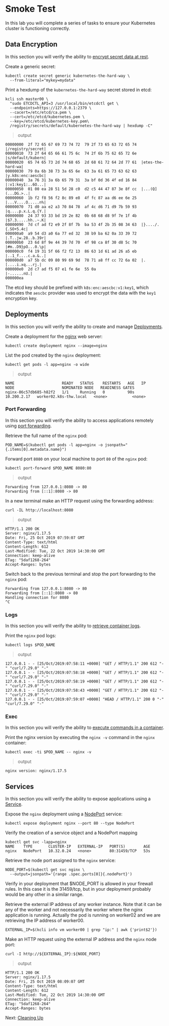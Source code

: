 # Smoke Test

In this lab you will complete a series of tasks to ensure your Kubernetes cluster is functioning correctly.

## Data Encryption

In this section you will verify the ability to [encrypt secret data at rest](https://kubernetes.io/docs/tasks/administer-cluster/encrypt-data/#verifying-that-data-is-encrypted).

Create a generic secret:

```
kubectl create secret generic kubernetes-the-hard-way \
  --from-literal="mykey=mydata"
```

Print a hexdump of the `kubernetes-the-hard-way` secret stored in etcd:

```
kcli ssh master00 \
  "sudo ETCDCTL_API=3 /usr/local/bin/etcdctl get \
  --endpoints=https://127.0.0.1:2379 \
  --cacert=/etc/etcd/ca.pem \
  --cert=/etc/etcd/kubernetes.pem \
  --key=/etc/etcd/kubernetes-key.pem\
  /registry/secrets/default/kubernetes-the-hard-way | hexdump -C"
```

> output

```
00000000  2f 72 65 67 69 73 74 72  79 2f 73 65 63 72 65 74  |/registry/secret|
00000010  73 2f 64 65 66 61 75 6c  74 2f 6b 75 62 65 72 6e  |s/default/kubern|
00000020  65 74 65 73 2d 74 68 65  2d 68 61 72 64 2d 77 61  |etes-the-hard-wa|
00000030  79 0a 6b 38 73 3a 65 6e  63 3a 61 65 73 63 62 63  |y.k8s:enc:aescbc|
00000040  3a 76 31 3a 6b 65 79 31  3a bf 0d 36 4f ed 16 84  |:v1:key1:..6O...|
00000050  01 00 ea 28 51 5d 28 c0  d2 c5 44 47 87 3e 8f cc  |...(Q](...DG.>..|
00000060  1b f2 f8 56 f2 8c 89 e8  4f fc 87 aa d6 ee 6e 25  |...V....O.....n%|
00000070  71 d0 aa e2 a3 70 84 78  af 4c d6 71 d9 7b 59 93  |q....p.x.L.q.{Y.|
00000080  24 37 93 33 bd 19 2e 82  0b 68 68 d8 9f 7e 1f 4b  |$7.3.....hh..~.K|
00000090  7d cf ad f2 e9 2f 8f 7b  ba 53 4f 2b 35 08 34 63  |}..../.{.SO+5.4c|
000000a0  a9 54 d3 a0 6a 77 ed 32  38 b9 ba 62 0a 33 39 72  |.T..jw.28..b.39r|
000000b0  23 6d 8f 9e 44 39 7d 70  4f 98 ca 8f 30 d8 5c 70  |#m..D9}pO...0.\p|
000000c0  f4 19 31 5f 66 f2 f2 13  86 63 1d 61 ad 26 a5 eb  |..1_f....c.a.&..|
000000d0  a7 5b dc 09 80 99 69 9d  78 71 a8 ff cc 72 6a 02  |.[....i.xq...rj.|
000000e0  2d c7 ad f5 07 e1 fe 6e  55 0a                    |-......nU.|
000000ea

```

The etcd key should be prefixed with `k8s:enc:aescbc:v1:key1`, which indicates the `aescbc` provider was used to encrypt the data with the `key1` encryption key.

## Deployments

In this section you will verify the ability to create and manage [Deployments](https://kubernetes.io/docs/concepts/workloads/controllers/deployment/).

Create a deployment for the [nginx](https://nginx.org/en/) web server:

```
kubectl create deployment nginx --image=nginx
```

List the pod created by the `nginx` deployment:

```
kubectl get pods -l app=nginx -o wide
```

> output

```
NAME                     READY   STATUS    RESTARTS   AGE   IP            NODE                     NOMINATED NODE   READINESS GATES
nginx-86c57db685-h82f2   1/1     Running   0          90s   10.200.2.17   worker02.k8s-thw.local   <none>           <none>
```

### Port Forwarding

In this section you will verify the ability to access applications remotely using [port forwarding](https://kubernetes.io/docs/tasks/access-application-cluster/port-forward-access-application-cluster/).

Retrieve the full name of the `nginx` pod:

```
POD_NAME=$(kubectl get pods -l app=nginx -o jsonpath="{.items[0].metadata.name}")
```

Forward port `8080` on your local machine to port `80` of the `nginx` pod:

```
kubectl port-forward $POD_NAME 8080:80
```

> output

```
Forwarding from 127.0.0.1:8080 -> 80
Forwarding from [::1]:8080 -> 80
```

In a new terminal make an HTTP request using the forwarding address:

```
curl -IL http://localhost:8080 
```

> output

```
HTTP/1.1 200 OK
Server: nginx/1.17.5
Date: Fri, 25 Oct 2019 07:59:07 GMT
Content-Type: text/html
Content-Length: 612
Last-Modified: Tue, 22 Oct 2019 14:30:00 GMT
Connection: keep-alive
ETag: "5daf1268-264"
Accept-Ranges: bytes
```

Switch back to the previous terminal and stop the port forwarding to the `nginx` pod:

```
Forwarding from 127.0.0.1:8080 -> 80
Forwarding from [::1]:8080 -> 80
Handling connection for 8080
^C
```

### Logs

In this section you will verify the ability to [retrieve container logs](https://kubernetes.io/docs/concepts/cluster-administration/logging/).

Print the `nginx` pod logs:

```
kubectl logs $POD_NAME
```

> output

```
127.0.0.1 - - [25/Oct/2019:07:58:11 +0000] "GET / HTTP/1.1" 200 612 "-" "curl/7.29.0" "-"
127.0.0.1 - - [25/Oct/2019:07:58:18 +0000] "GET / HTTP/1.1" 200 612 "-" "curl/7.29.0" "-"
127.0.0.1 - - [25/Oct/2019:07:58:19 +0000] "GET / HTTP/1.1" 200 612 "-" "curl/7.29.0" "-"
127.0.0.1 - - [25/Oct/2019:07:58:43 +0000] "GET / HTTP/1.1" 200 612 "-" "curl/7.29.0" "-"
127.0.0.1 - - [25/Oct/2019:07:59:07 +0000] "HEAD / HTTP/1.1" 200 0 "-" "curl/7.29.0" "-"
```

### Exec

In this section you will verify the ability to [execute commands in a container](https://kubernetes.io/docs/tasks/debug-application-cluster/get-shell-running-container/#running-individual-commands-in-a-container).

Print the nginx version by executing the `nginx -v` command in the `nginx` container:

```
kubectl exec -ti $POD_NAME -- nginx -v
```

> output

```
nginx version: nginx/1.17.5
```

## Services

In this section you will verify the ability to expose applications using a [Service](https://kubernetes.io/docs/concepts/services-networking/service/).

Expose the `nginx` deployment using a [NodePort](https://kubernetes.io/docs/concepts/services-networking/service/#type-nodeport) service:

```
kubectl expose deployment nginx --port 80 --type NodePort
```
Verify the creation of a service object and a NodePort mapping

```
kubectl get svc -lapp=nginx
NAME    TYPE       CLUSTER-IP   EXTERNAL-IP   PORT(S)        AGE
nginx   NodePort   10.32.0.24   <none>        80:31459/TCP   53s
```

Retrieve the node port assigned to the `nginx` service:

```
NODE_PORT=$(kubectl get svc nginx \
  --output=jsonpath='{range .spec.ports[0]}{.nodePort}')
```

Verify in your deployment that $NODE_PORT is allowed in your firewall rules. In this case it is the 31459/tcp, but in your deployment probably would be any other in a similar range.


Retrieve the external IP address of any worker instance. Note that it can be any of the worker and not necessarily the worker where the nginx application is running. Actually the pod is running on worker02 and we are retrieving the IP address of worker00.

```
EXTERNAL_IP=$(kcli info vm worker00 | grep "ip:" | awk {'print$2'})
```

Make an HTTP request using the external IP address and the `nginx` node port:

```
curl -I http://${EXTERNAL_IP}:${NODE_PORT}
```

> output

```
HTTP/1.1 200 OK
Server: nginx/1.17.5
Date: Fri, 25 Oct 2019 08:09:07 GMT
Content-Type: text/html
Content-Length: 612
Last-Modified: Tue, 22 Oct 2019 14:30:00 GMT
Connection: keep-alive
ETag: "5daf1268-264"
Accept-Ranges: bytes

```

Next: [Cleaning Up](14-cleanup.md)
